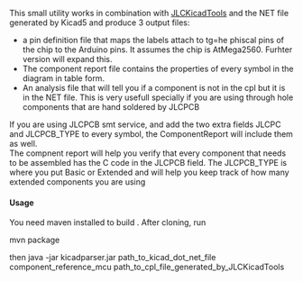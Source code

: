 <p>
This small utility works in combination with <a href="https://github.com/matthewlai/JLCKicadTools">JLCKicadTools</a> and the  NET file generated by Kicad5 and produce 3 output files:<br>
<ul>
<li> a pin definition file that maps the labels attach to tg=he phiscal pins of the chip to the  Arduino pins. It assumes the chip is AtMega2560.  Furhter version will expand this.</li>
<li>The component report file contains the properties of every symbol in the diagram in table form.</li>
<li>An analysis file that will tell you if a component is not in the cpl but it is in the NET file.  This is very usefull specially if you are using through hole components that are hand soldered by JLCPCB</li>
</ul>
If you are using JLCPCB smt service, and add the two extra fields JLCPC and JLCPCB_TYPE to every symbol, the ComponentReport will include them as well.
<br>
The compnent report will help you verify that every component that needs to be assembled has the C code in the JLCPCB field.  The JLCPCB_TYPE is where you put Basic or Extended and will help you keep track of how many extended components you are using
</p>

<h4>Usage</h4>
<p>
You need  maven installed to build .  After cloning, run

mvn package

then 
java -jar kicadparser.jar  path_to_kicad_dot_net_file  component_reference_mcu   path_to_cpl_file_generated_by_JLCKicadTools

